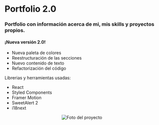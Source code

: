 # Portfolio 2.0

### Portfolio con información acerca de mi, mis skills y proyectos propios.
#### ¡Nueva versión 2.0!
- Nueva paleta de colores
- Reestructuración de las secciones
- Nuevo contenido de texto
- Refactorización del código

Librerias y herramientas usadas:
- React
- Styled Components
- Framer Motion
- SweetAlert 2
- i18next

<p align="center">
  <img src="https://i.ibb.co/qJfMgdH/Leonel-Paez-Portfolio.png" alt="Foto del proyecto">
</p>
